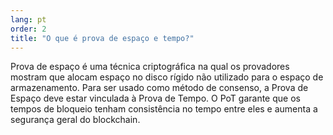 ```yaml
---
lang: pt
order: 2
title: "O que é prova de espaço e tempo?"
---
```


Prova de espaço é uma técnica criptográfica na qual os provadores mostram que alocam espaço no disco rígido não utilizado para o espaço de armazenamento. Para ser usado como método de consenso, a Prova de Espaço deve estar vinculada à Prova de Tempo. O PoT garante que os tempos de bloqueio tenham consistência no tempo entre eles e aumenta a segurança geral do blockchain.
